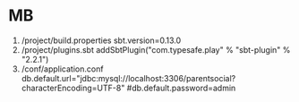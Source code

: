 MB
==
1. /project/build.properties 
        sbt.version=0.13.0
2. /project/plugins.sbt 
        addSbtPlugin("com.typesafe.play" % "sbt-plugin" % "2.2.1")
3. /conf/application.conf 
        db.default.url="jdbc:mysql://localhost:3306/parentsocial?characterEncoding=UTF-8"
        #db.default.password=admin